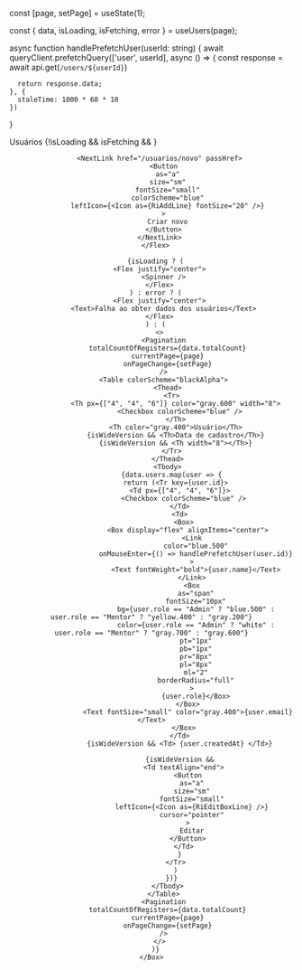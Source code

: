 <!-- REACT QUERY - TABELA DE USUÁRIOS -->

  const [page, setPage] = useState(1);

  const { data, isLoading, isFetching, error } = useUsers(page);

  async function handlePrefetchUser(userId: string) {
    await queryClient.prefetchQuery(['user', userId], async () => {
      const response = await api.get(`/users/${userId}`)

      return response.data;
    }, {
      staleTime: 1000 * 60 * 10
    })
  }

   <Box display="flex" flexDirection="column" w="100%">
      <Flex mb="8" justify="space-between" align="center">
        <Heading size="lg" fontWeight="normal">
          Usuários
          {!isLoading && isFetching && <Spinner size="sm" color="gray.500" ml="4" />}
        </Heading>

        <NextLink href="/usuarios/novo" passHref>
          <Button
            as="a"
            size="sm"
            fontSize="small"
            colorScheme="blue"
            leftIcon={<Icon as={RiAddLine} fontSize="20" />}
          >
            Criar novo
          </Button>
        </NextLink>
      </Flex>

      {isLoading ? (
        <Flex justify="center">
          <Spinner />
        </Flex>
      ) : error ? (
        <Flex justify="center">
          <Text>Falha ao obter dados dos usuários</Text>
        </Flex>
      ) : (
        <>
          <Pagination
            totalCountOfRegisters={data.totalCount}
            currentPage={page}
            onPageChange={setPage}
          />
          <Table colorScheme="blackAlpha">
            <Thead>
              <Tr>
                <Th px={["4", "4", "6"]} color="gray.600" width="8">
                  <Checkbox colorScheme="blue" />
                </Th>
                <Th color="gray.400">Usuário</Th>
                {isWideVersion && <Th>Data de cadastro</Th>}
                {isWideVersion && <Th width="8"></Th>}
              </Tr>
            </Thead>
            <Tbody>
              {data.users.map(user => {
                return (<Tr key={user.id}>
                  <Td px={["4", "4", "6"]}>
                    <Checkbox colorScheme="blue" />
                  </Td>
                  <Td>
                    <Box>
                      <Box display="flex" alignItems="center">
                        <Link
                          color="blue.500"
                          onMouseEnter={() => handlePrefetchUser(user.id)}
                        >
                          <Text fontWeight="bold">{user.name}</Text>
                        </Link>
                        <Box
                          as="span"
                          fontSize="10px"
                          bg={user.role == "Admin" ? "blue.500" : user.role == "Mentor" ? "yellow.400" : "gray.200"}
                          color={user.role == "Admin" ? "white" : user.role == "Mentor" ? "gray.700" : "gray.600"}
                          pt="1px"
                          pb="1px"
                          pr="8px"
                          pl="8px"
                          ml="2"
                          borderRadius="full"
                        >
                          {user.role}</Box>
                      </Box>
                      <Text fontSize="small" color="gray.400">{user.email}</Text>
                    </Box>
                  </Td>
                  {isWideVersion && <Td> {user.createdAt} </Td>}

                  {isWideVersion &&
                    <Td textAlign="end">
                      <Button
                        as="a"
                        size="sm"
                        fontSize="small"
                        leftIcon={<Icon as={RiEditBoxLine} />}
                        cursor="pointer"
                      >
                        Editar
                      </Button>
                    </Td>
                  }
                </Tr>
                )
              })}
            </Tbody>
          </Table>
          <Pagination
            totalCountOfRegisters={data.totalCount}
            currentPage={page}
            onPageChange={setPage}
          />
        </>
      )}
    </Box>